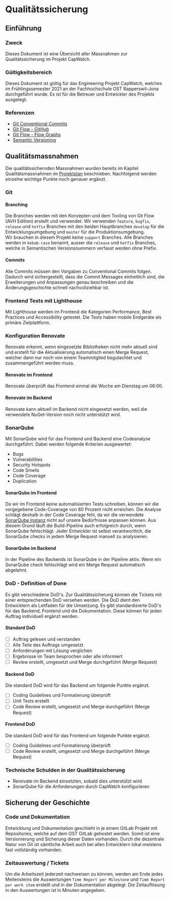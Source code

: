 # Qualitätssicherung

## Einführung

### Zweck

Dieses Dokument ist eine Übersicht aller Massnahmen zur Qualitätssicherung im Projekt CapWatch.

### Gültigkeitsbereich

Dieses Dokument ist gültig für das Engineering Projekt CapWatch, welches im Frühlingssemester 2021 an der Fachhochschule OST Rapperswil-Jona durchgeführt wurde. Es ist für die Betreuer und Entwickler des Projekts ausgelegt.

### Referenzen

- [Git Conventional Commits](https://www.conventionalcommits.org/en/v1.0.0/)
- [Git Flow - GitHub](https://github.com/petervanderdoes/gitflow-avh)
- [Git Flow - Flow Graphs](https://git.logikum.hu/graph/feature)
- [Semantic Versioning](https://semver.org/lang/de/)

## Qualitätsmassnahmen

Die qualitätssichernden Massnahmen wurden bereits im Kapitel Qualitätsmassnahmen im [Projektplan](./../projektplan/projektplan.md) beschrieben. Nachfolgend werden einzelne wichtige Punkte noch genauer ergänzt.

### Git

#### Branching

Die Branches werden mit den Konzepten und dem Tooling von Git Flow (AVH Edition) erstellt und verwendet. Wir verwenden `feature`, `bugfix`, `release` und `hotfix` Branches mit den beiden Hauptbranches `develop` für die Entwicklungsumgebung und `master` für die Produktionsumgebung. \
Wir brauchen in diesem Projekt keine `support` Branches. Alle Branches werden in `kebab-case` benannt, ausser die `release` und `hotfix` Branches, welche in Semantischen Versionsnummern verfasst werden ohne Prefix.

#### Commits

Alle Commits müssen den Vorgaben zu Conventional Commits folgen. Dadurch wird sichergestellt, dass die Commit Messages einheitlich sind, die Erweiterungen und Anpassungen genau beschreiben und die Änderungsgeschichte schnell nachvollziehbar ist.

### Frontend Tests mit Lighthouse

Mit Lighthouse werden im Frontend die Kategorien Performance, Best Practices und Accessibility getestet. Die Tests haben mobile Endgeräte als primäre Zielplattform.

### Konfiguration Renovate

Renovate erkennt, wenn eingesetzte Bibliotheken nicht mehr aktuell sind und erstellt für die Aktualisierung automatisch einen Merge Request, welcher dann nur noch von einem Teammitglied begutachtet und zusammengeführt werden muss.

#### Renovate im Frontend

Renovate überprüft das Frontend einmal die Woche am Dienstag um 06:00.

#### Renovate im Backend

Renovate kann aktuell im Backend nicht eingesetzt werden, weil die verwendete NuGet-Version noch nicht unterstützt wird.

### SonarQube

Mit SonarQube wird für das Frontend und Backend eine Codeanalyse durchgeführt. Dabei werden folgende Kriterien ausgewertet:

- Bugs
- Vulnerabilities
- Security Hotspots
- Code Smells
- Code Coverage
- Duplication

#### SonarQube im Frontend

Da wir im Frontend keine automatisierten Tests schreiben, können wir die vorgegebene Code-Coverage von 80 Prozent nicht erreichen. Die Analyse schlägt deshalb in der Code Coverage fehl, da wir die verwendete [SonarQube Instanz](https://se1-sonarqube.dev.ifs.hsr.ch/dashboard?id=CapwatchFrontend) nicht auf unsere Bedürfnisse anpassen können. Aus diesem Grund läuft die Build-Pipeline auch erfolgreich durch, wenn SonarQube fehlschlägt. Jeder Entwickler ist selbst verantwortlich, die SonarQube checks in jedem Merge Request manuell zu analysieren.

#### SonarQube im Backend

In der Pipeline des Backends ist SonarQube in der Pipeline aktiv. Wenn ein SonarQube check fehlschlägt wird ein Merge Request automatisch abgelehnt.

### DoD - Definition of Done

Es gibt verschiedene DoD's. Zur Qualitätssicherung können die Tickets mit einer entsprechenden DoD versehen werden. Die DoD dient den Entwicklern als Leitfaden für die Umsetzung. Es gibt standardisierte DoD's für das Backend, Frontend und die Dokumentation. Diese können für jeden Auftrag individuell ergänzt werden.

#### Standard DoD

-[ ] Auftrag gelesen und verstanden
-[ ] Alle Teile des Auftrags umgesetzt
-[ ] Anforderungen mit Lösung verglichen
-[ ] Ergebnisse im Team besprochen oder alle informiert
-[ ] Review erstellt, umgesetzt und Merge durchgeführt (Merge Request)

#### Backend DoD

Die standard DoD wird für das Backend um folgende Punkte ergänzt.

-[ ] Coding Guidelines und Formatierung überprüft
-[ ] Unit Tests erstellt
-[ ] Code Review erstellt, umgesetzt und Merge durchgeführt (Merge Request)

#### Frontend DoD

Die standard DoD wird für das Frontend um folgende Punkte ergänzt.

-[ ] Coding Guidelines und Formatierung überprüft
-[ ] Code Review erstellt, umgesetzt und Merge durchgeführt (Merge Request)

### Technische Schulden in der Qualitätssicherung

- Renovate im Backend einsetzten, sobald dies unterstützt wird
- SonarQube für die Anforderungen durch CapWatch konfigurieren

## Sicherung der Geschichte

### Code und Dokumentation

Entwicklung und Dokumentation geschieht in je einem GitLab Projekt mit Repositories, welche auf dem OST GitLab gehostet werden. Somit ist eine Versionierung und Sicherung dieser Daten vorhanden. Durch die dezentrale Natur von Git ist sämtliche Arbeit auch bei allen Entwicklern lokal meistens fast vollständig vorhanden.

### Zeitauswertung / Tickets

Um die Arbeitszeit jederzeit nachweisen zu können, werden am Ende jedes Meilensteins die Auswertungen `Time Report per Milestone` und `Time Report per work item` erstellt und in der Dokumentation abgelegt. Die Zeitauflösung in den Auswertungen ist in Minuten angegeben.
